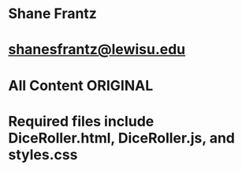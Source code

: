 # Shane Frantz
# shanesfrantz@lewisu.edu
# All Content ORIGINAL
# Required files include DiceRoller.html, DiceRoller.js, and styles.css